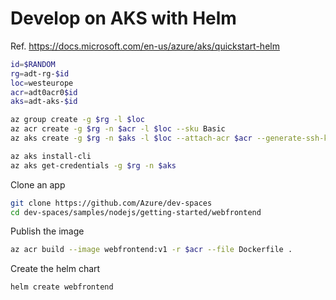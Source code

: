# Develop on AKS with Helm

Ref. https://docs.microsoft.com/en-us/azure/aks/quickstart-helm

```sh
id=$RANDOM
rg=adt-rg-$id
loc=westeurope
acr=adt0acr0$id
aks=adt-aks-$id

az group create -g $rg -l $loc
az acr create -g $rg -n $acr -l $loc --sku Basic
az aks create -g $rg -n $aks -l $loc --attach-acr $acr --generate-ssh-keys

az aks install-cli
az aks get-credentials -g $rg -n $aks
```

Clone an app

```sh
git clone https://github.com/Azure/dev-spaces
cd dev-spaces/samples/nodejs/getting-started/webfrontend
```

Publish the image

```sh
az acr build --image webfrontend:v1 -r $acr --file Dockerfile .
```

Create the helm chart

```sh
helm create webfrontend
```


